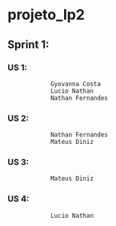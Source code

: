 # projeto_lp2

## 		Sprint 1:
###			US 1:
				Gyovanna Costa
				Lucio Nathan
				Nathan Fernandes
				
###			US 2:
				Nathan Fernandes
				Mateus Diniz

###			US 3:
				Mateus Diniz
			
###			US 4:
				Lucio Nathan